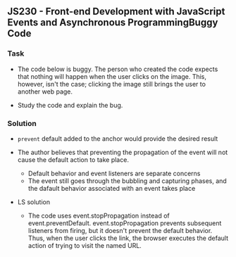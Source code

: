 ## JS230 - Front-end Development with JavaScript Events and Asynchronous ProgrammingBuggy Code

### Task
- The code below is buggy. The person who created the code expects that nothing will happen when the user clicks on the image. This, however, isn't the case; clicking the image still brings the user to another web page.

- Study the code and explain the bug.

### Solution
- `prevent` default added to the anchor would provide the desired result
- The author believes that preventing the propagation of the event will not cause the default action to take place.
  + Default behavior and event listeners are separate concerns
  + The event still goes through the bubbling and capturing phases, and the dafault behavior associated with an event takes place

- LS solution
  + The code uses event.stopPropagation instead of event.preventDefault. event.stopPropagation prevents subsequent listeners from firing, but it doesn't prevent the default behavior. Thus, when the user clicks the link, the browser executes the default action of trying to visit the named URL.

